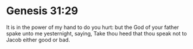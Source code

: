 # Genesis 31:29

It is in the power of my hand to do you hurt: but the God of your father spake unto me yesternight, saying, Take thou heed that thou speak not to Jacob either good or bad.
